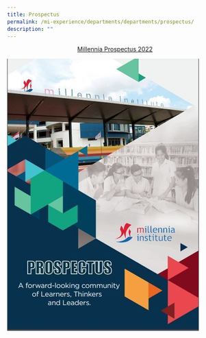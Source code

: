 ```yaml
---
title: Prospectus
permalink: /mi-experience/departments/departments/prospectus/
description: ""
---
```

<p style="text-align: center;"><a href="/files/MI_Prospectus20229Feb.pdf" target="_blank" rel="noopener">Millennia Prospectus 2022</a></p>
<a href="/files/MI_Prospectus20229Feb.pdf" target="_blank" rel="noopener"><img src="/images/prospectus.jpg"></a>